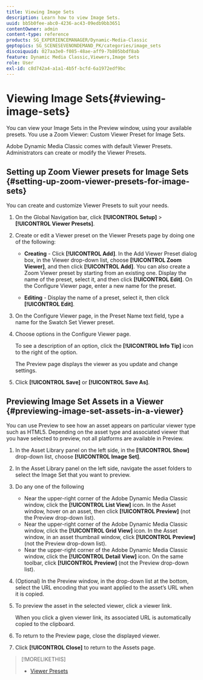 ```yaml
---
title: Viewing Image Sets
description: Learn how to view Image Sets.
uuid: bb5b0fee-abc0-4236-ac43-09edb9bb3651
contentOwner: admin
content-type: reference
products: SG_EXPERIENCEMANAGER/Dynamic-Media-Classic
geptopics: SG_SCENESEVENONDEMAND_PK/categories/image_sets
discoiquuid: 027aa3e0-f085-48ae-aff9-7b805bbdf8ab
feature: Dynamic Media Classic,Viewers,Image Sets
role: User
exl-id: c8d742a4-a1a1-4b5f-bcfd-6a1972edf9bc
---
```

# Viewing Image Sets{#viewing-image-sets}

You can view your Image Sets in the Preview window, using your available presets. You use a Zoom Viewer: Custom Viewer Preset for Image Sets.

Adobe Dynamic Media Classic comes with default Viewer Presets. Administrators can create or modify the Viewer Presets.

## Setting up Zoom Viewer presets for Image Sets {#setting-up-zoom-viewer-presets-for-image-sets}

You can create and customize Viewer Presets to suit your needs.

1. On the Global Navigation bar, click **[!UICONTROL Setup]** > **[!UICONTROL Viewer Presets]**.
1. Create or edit a Viewer preset on the Viewer Presets page by doing one of the following:

   * **Creating** - Click **[!UICONTROL Add]**. In the Add Viewer Preset dialog box, in the Viewer drop-down list, choose **[!UICONTROL Zoom Viewer]**, and then click **[!UICONTROL Add]**. You can also create a Zoom Viewer preset by starting from an existing one. Display the name of the preset, select it, and then click **[!UICONTROL Edit]**. On the Configure Viewer page, enter a new name for the preset.

   * **Editing** - Display the name of a preset, select it, then click **[!UICONTROL Edit]**.

1. On the Configure Viewer page, in the Preset Name text field, type a name for the Swatch Set Viewer preset.
1. Choose options in the Configure Viewer page.

   To see a description of an option, click the **[!UICONTROL Info Tip]** icon to the right of the option.

   The Preview page displays the viewer as you update and change settings.

1. Click **[!UICONTROL Save]** or **[!UICONTROL Save As]**.

## Previewing Image Set Assets in a Viewer {#previewing-image-set-assets-in-a-viewer}

You can use Preview to see how an asset appears on particular viewer type such as HTML5. Depending on the asset type and associated viewer that you have selected to preview, not all platforms are available in Preview.

1. In the Asset Library panel on the left side, in the **[!UICONTROL Show]** drop-down list, choose **[!UICONTROL Image Set]**.
1. In the Asset Library panel on the left side, navigate the asset folders to select the Image Set that you want to preview.
1. Do any one of the following

    * Near the upper-right corner of the Adobe Dynamic Media Classic window, click the **[!UICONTROL List View]** icon. In the Asset window, hover on an asset, then click **[!UICONTROL Preview]** (not the Preview drop-down list).
    * Near the upper-right corner of the Adobe Dynamic Media Classic window, click the **[!UICONTROL Grid View]** icon. In the Asset window, in an asset thumbnail window, click **[!UICONTROL Preview]** (not the Preview drop-down list).
    * Near the upper-right corner of the Adobe Dynamic Media Classic window, click the **[!UICONTROL Detail View]** icon. On the same toolbar, click **[!UICONTROL Preview]** (not the Preview drop-down list).

1. (Optional) In the Preview window, in the drop-down list at the bottom, select the URL encoding that you want applied to the asset’s URL when it is copied.
1. To preview the asset in the selected viewer, click a viewer link.

   When you click a given viewer link, its associated URL is automatically copied to the clipboard.

1. To return to the Preview page, close the displayed viewer.
1. Click **[!UICONTROL Close]** to return to the Assets page.

>[!MORELIKETHIS]
>
>* [Viewer Presets](application-setup.md#viewer_presets)
